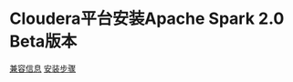 # Cloudera平台安装Apache Spark 2.0 Beta版本
<a href="http://www.cloudera.com/documentation/betas/spark2/latest/topics/spark2.html">兼容信息</a>
<a href="https://www.cloudera.com/documentation/spark2/latest/topics/spark2_installing.html">安装步骤</a>
